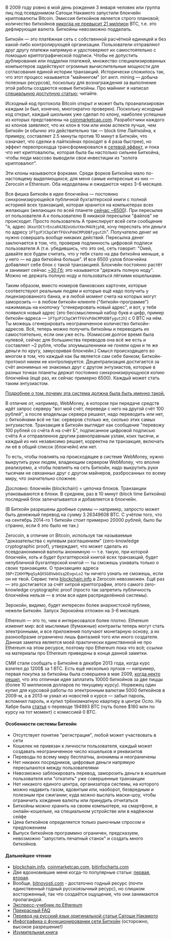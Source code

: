 В 2009 году ровно в мой день рождения 3 января человек или группа лиц под псевдонимом Сатоши Накамото запустили блокчейн криптовалюты Bitcoin. Эмиссия биткойнов является строго плановой; количество биткойнов [никогда не превысит 21 миллион](https://en.bitcoin.it/wiki/Controlled_supply#Projected_Bitcoins_Short_Term) BTC, т.е. это дефлирующая валюта. Биткойны невозможно подделать.

Биткойн — это платёжная сеть с собственной расчётной единицей и без какой-либо контролирующей организации. Пользователи отправляют друг другу платежи напрямую и удостоверяют их самостоятельно с помощью криптографической подписи. Чтобы не допустить дублирования или подделки платежей, множество специализированных компьютеров задействуют огромные вычислительные мощности для согласования единой истории транзакций. Исторически сложилось так, что этот процесс называется "майнингом" (от англ. mining — добыча полезных ресурсов), поскольку для вознаграждения за выполнение этой работы создаются новые биткойны. Про майнинг я написал [специальную доступную статью](https://github.com/snordenstorm/wiki/wiki/%D0%9C%D0%B0%D0%B9%D0%BD%D0%B8%D0%BD%D0%B3-%D0%B1%D0%B8%D1%82%D0%BA%D0%BE%D0%B9%D0%BD%D0%BE%D0%B2); читайте. 

Исходный код протокола Bitcoin открыт и может быть проанализирован каждым (и был, конечно, многократно проверен). Поскольку исходный код открыт, каждый школьник уже сделал по клону, наиболее успешные из которых представлены на [coinmarketcap.com](http://coinmarketcap.com/). Разработчики каждого из клонов заявляют, что их клон в том или ином аспекте лучше, чем Биткойн (и обычно это действительно так — block time Лайткойна, к примеру, составляет 2.5 минуты против 10 минут в Биткойн, что означает, что сделки в лайткойнах проходят в 4 раза быстрее), но эффект первопроходца трансформировался в [сетевой эффект](http://www.computerra.ru/wp-content/uploads/2014/07/BitLicense-3-780x552.png), и пока что нет криптовалюты, которая была бы настолько сильнее Биткойна, чтобы люди массово выводили свои инвестиции из "золота криптовалют".

Эти клоны называются форками. Среди форков Биткойна мало по-настоящему выделяющихся; для меня самые интересные из них — Zerocoin и Ethereum. Оба недоделаны и ожидаются через 3-6 месяцев.

Вся фишка Биткойн в идее блокчейна — постоянно синхронизирующейся публичной бухгалтерской книги с полной историей всех транзакций, которая хранится на компьютерах всех желающих (желающих по всей планете [сейчас ~6500](https://getaddr.bitnodes.io/)). При пересылке от пользователя А к пользователю В никакой пересылки "файлов" не происходит. Просто пользователь А транслирует всей сети сообщение "я, адрес `1KeatDCtrEnzaR42B2eUduYXmcM4U9jphB`, хочу переслать эти деньги по адресу `1FTgzPJCbpCWYfF6VxPdmCMPUDBfygut2h`". Получателю денег не нужно совершать вообще никаких действий. Пересылка денег заключается в том, что, проверив подлинность цифровой подписи пользователя А (т.е. убедившись, что это он), сеть говорит: "Окей, давайте все будем считать, что у тебя стало на два биткойна меньше, а у него — на два биткойна больше". И все 6500 узлов блокчейна добавляют себе блок с такой транзакцией. Блокчейн постоянно растёт и занимает сейчас [~30 Гб](http://bitinfocharts.com/ru/); это называется "держать полную ноду". Можно не держать полную ноду и пользоваться лёгкими кошельками.

Таким образом, вместо номеров банковских карточек, которые соответствуют реальным людям и которые ещё надо получить у лицензированного банка, и в любой момент счета на которых могут заморозить — в любом биткойн-клиенте ("биткойн-программе") нажимаешь на кнопочку "сгенерировать новый адрес", и вот, у тебя появился новый адрес (это бессмысленный набор букв и цифр, пример биткойн-адреса — `1FTgzPJCbpCWYfF6VxPdmCMPUDBfygut2h`) с 0 BTC на нём. Ты можешь сгенерировать неограниченное количество биткойн-адресов. Всё, теперь можно получить биткойны и переводить их самостоятельно, если они уже есть. (Комиссия долгое время была нулевой, сейчас для большинства переводов она всё же есть и составляет ~2 рубля, чтобы злоумышленники не гоняли одни и те же деньги по кругу, замусоривая блокчейн.) Смысл происходящего во многом в том, что каждый как бы является сам себе банком; Биткойн-протокол никем не контролируется. Децентрализация достигается за счёт анонимных не знакомых друг с другом энтузиастов, которые в разных точках планеты держат постоянно синхронизирующуюся копию блокчейна (ещё раз, их сейчас примерно 6500). Каждый может стать таким энтузиастом.

[Подробнее о том, почему эта система должна была быть именно такой.](https://github.com/snordenstorm/wiki/wiki/%D0%9C%D0%B0%D0%B9%D0%BD%D0%B8%D0%BD%D0%B3-%D0%B1%D0%B8%D1%82%D0%BA%D0%BE%D0%B9%D0%BD%D0%BE%D0%B2#%D0%97%D0%B0%D1%87%D0%B5%D0%BC-%D0%BD%D1%83%D0%B6%D0%B5%D0%BD-%D0%BC%D0%B0%D0%B9%D0%BD%D0%B8%D0%BD%D0%B3)

В отличие от, например, WebMoney, в котором при передаче средств идёт запрос серверу "вот мой счёт, переведи с него на другой счёт 100 рублей", а после владельцы сервера решают, надо переводить или нет, с биткойнами всё не так: серверов столько же, сколько этих самых энтузиастов. Транзакция в Биткойн выглядит как сообщение "перевожу 100 рублей со счёта А на счёт Б", подписанное цифровой подписью счёта А и отправленное другим равноправным узлам, коих тысячи, и каждый из них независимо решает, корректна ли транзакция, включать ли её в общий список (блокчейн) или нет.

То есть, чтобы повлиять на происходящее в системе WebMoney, нужно выкрутить руки людям, владеющим сервером WebMoney, что вполне реализуемо, а чтобы повлиять на сеть Биткойн, надо выкрутить руки тысячам не связанных друг с другом майнеров, разбросанных по всему миру, что значительно сложнее.

Дословно: блокчейн (blockchain) = цепочка блоков. Транзакции упаковываются в блоки. В среднем, раз в 10 минут (block time Биткойна) последний блок запечатывается и добавляется в блокчейн.

(В Биткойн разрешены дробные суммы — например, запросто может быть денежный перевод на сумму 3.26349608 BTC. С учётом того, что на сентябрь 2014-го 1 биткойн стоит примерно 20000 рублей, было бы странно, если б это было не так.)

Zerocoin, в отличие от Bitcoin, используя так называемые "доказательства с нулевым разглашением" (zero-knowledge cryptographic proof), утверждает, что может сделать из псевдоанонимной валюты анонимную — т.е. такую, при которой блокчейн, хоть и будет бухгалтерской книгой всех транзакций, будет непубличной бухгалтерской книгой — ты сможешь узнавать только о своих транзакциях. О транзакциях адреса `36PrZ1KHYMpqSyAQXSG8VwbUiq2EogxLo2` ты ничего узнать не сможешь, если он не твой. Сервис типа [blockchain.info](http://blockchain.info/) в Zerocoin невозможен. Ещё раз — это достигается за счёт хитрой криптографии, этого самого zero-knowledge cryptographic proof (просто так запретить публичность блокчейна нельзя — в этом вся идея распределённой системы).

Зерокойн, видимо, будет интересен более анархистской публике, нежели Биткойн. Запуск Зерокойна отложен на 3-6 месяцев.

Ethereum — это то, чем я интересовался более плотно. Ethereum изменит мир: всё мыслимые (бумажные) контракты теперь могут стать электронными, и все приложения получают монетарную основу, а их разнообразие ограничено лишь фантазией того или иного создателя. Данная заметка является моей практически единственной не про Ethereum на этом ресурсе, поэтому про Ethereum пока что всё; ссылки на материалы про Ethereum приведены в конце данной заметки.

СМИ стали сообщать о Биткойне в декабре 2013 года, когда курс взлетел до 1200$ за 1 BTC. Есть ещё несколько лулзов — например, первая покупка за биткойны была совершена в мае 2009, [когда некто решил](https://bitcointalk.org/index.php?topic=137.0), что это отличная идея заплатить 10000 биткойнов за две пиццы (более 10 миллионов долларов по текущему курсу). Норвежец один купил для курсовой работы по электронным валютам 5000 биткойнов в 2009-м, а в 2013-м узнал из новостей о курсе — забыл пароль, вспомнил пароль, и купил трёхкомнатную квартиру в центре Осло. На Хабре была [статья](http://habrahabr.ru/post/203374/) о переводе 194993 BTC (чуть более $160 млн по курсу на тот момент) с комиссией 0 BTC.

#### Особенности системы Биткойн

- Отсутствует понятие "регистрация", любой может участвовать в сети
- Кошелек не привязан к личности пользователя, каждый может создавать неограниченное число кошельков и реквизитов
- Переводы по всему миру бесплатны, анонимны и неограничены
- Нет никаких посредников, цифровые деньги напрямую пересылаются между пользователями
- Невозможно заблокировать перевод, заморозить деньги в кошельке пользователя или "откатить" уже совершенные транзакции
- Нет никакого единого центра, организатора системы, на которого можно надавить газом, ядовитым или, наоборот, безвредным и полезным при сжигании; куда можно выслать маски-шоу, чтобы ограничить хождение валюты или принудить отчитаться
- Биткойны можно хранить на своем компьютере, на смартфоне, в онлайн-кошельке, на специальном устройстве или в надёжном сейфе
- Цена биткойнов определяется только рыночным спросом и предложением
- Выпуск биткойнов программно ограничен, предсказуем, невозможно "запустить печатный станок" и создать много биткойнов.

#### Дальнейшее чтение

* [blockchain.info](http://blockchain.info/), [coinmarketcap.com](http://coinmarketcap.com/), [bitinfocharts.com](http://bitinfocharts.com/)
* Две вдохновившие меня когда-то популярные статьи: [первая](http://bitnovosti.com/2014/03/05/dacs/), [вторая](http://bitnovosti.com/2014/03/01/etherium-next-generation-crypto/).
* Вообще, [bitnovosti.com](http://bitnovosti.com/) - достаточно годный ресурс (почти единственный годный русскоязычный ресурс), но слишком восторженный, так что создаётся ощущение, что они занимаются пропагандой.
* [Экспресс-учебник по Ethereum](https://github.com/snordenstorm/wiki/wiki/%D0%AD%D0%BA%D1%81%D0%BF%D1%80%D0%B5%D1%81%D1%81-%D1%83%D1%87%D0%B5%D0%B1%D0%BD%D0%B8%D0%BA-%D0%BF%D0%BE-Ethereum)
* [Прекрасный FAQ](https://en.bitcoin.it/wiki/FAQ)
* [Перевод на русский язык оригинальной статьи Сатоши Накамото](https://bitcoin.org/bitcoin_ru.pdf)
* [Инфографика о функционировании сети Биткойн](http://lurkmore.so/images/a/a8/Bitcoin_Transactions_Explained_Wide_PEREVOD.jpg) (осторожно, высокое разрешение!)
* [Изумительная книга](http://chimera.labs.oreilly.com/books/1234000001802/index.html)